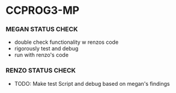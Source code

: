 # CCPROG3-MP
### MEGAN STATUS CHECK
- double check functionality w renzos code
- rigorously test and debug
- run with renzo's code

### RENZO STATUS CHECK
- TODO: Make test Script and debug based on megan's findings
